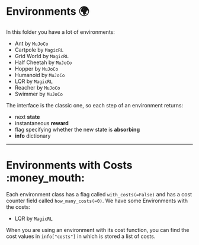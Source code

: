 # Environments :earth_africa:
In this folder you have a lot of environments:
- Ant by `MuJoCo`
- Cartpole by `MagicRL`
- Grid World by `MagicRL`
- Half Cheetah by `MuJoCo`
- Hopper by `MuJoCo`
- Humanoid by `MuJoCo`
- LQR by `MagicRL`
- Reacher by `MuJoCo`
- Swimmer by `MuJoCo`

The interface is the classic one, so each step of an environment returns:
- next **state**
- instantaneous **reward**
- flag specifying whether the new state is **absorbing** 
- **info** dictionary

---

# Environments with Costs :money_mouth:
Each environment class has a flag called `with_costs(=False)` and has a cost counter field called
`how_many_costs(=0)`.
We have some Environments with the costs:
- LQR by `MagicRL`

When you are using an environment with its cost function, you can find the cost values in 
`info["costs"]` in which is stored a list of costs.
